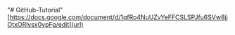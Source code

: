 "# GitHub-Tutorial" 
[https://docs.google.com/document/d/1qfRo4NuUZvYeFFCSLSPJfu6SVw8jjOtxORlysx0vpFg/edit](url)

